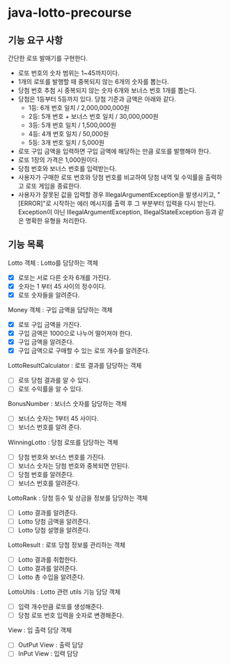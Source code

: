 # java-lotto-precourse

## 기능 요구 사항
간단한 로또 발매기를 구현한다.
- 로또 번호의 숫자 범위는 1~45까지이다.
- 1개의 로또를 발행할 때 중복되지 않는 6개의 숫자를 뽑는다.
- 당첨 번호 추첨 시 중복되지 않는 숫자 6개와 보너스 번호 1개를 뽑는다.
- 당첨은 1등부터 5등까지 있다. 당첨 기준과 금액은 아래와 같다.
    - 1등: 6개 번호 일치 / 2,000,000,000원
    - 2등: 5개 번호 + 보너스 번호 일치 / 30,000,000원
    - 3등: 5개 번호 일치 / 1,500,000원
    - 4등: 4개 번호 일치 / 50,000원
    - 5등: 3개 번호 일치 / 5,000원
- 로또 구입 금액을 입력하면 구입 금액에 해당하는 만큼 로또를 발행해야 한다.
- 로또 1장의 가격은 1,000원이다.
- 당첨 번호와 보너스 번호를 입력받는다.
- 사용자가 구매한 로또 번호와 당첨 번호를 비교하여 당첨 내역 및 수익률을 출력하고 로또 게임을 종료한다.
- 사용자가 잘못된 값을 입력할 경우 IllegalArgumentException을 발생시키고, "[ERROR]"로 시작하는 에러 메시지를 출력 후 그 부분부터 입력을 다시 받는다. Exception이 아닌 IllegalArgumentException, IllegalStateException 등과 같은 명확한 유형을 처리한다.

## 기능 목록
Lotto 객체 : Lotto를 담당하는 객체
- [x] 로또는 서로 다른 숫자 6개를 가진다.
- [x] 숫자는 1 부터 45 사이의 정수이다.
- [x] 로또 숫자들을 알려준다.

Money 객체 : 구입 금액을 담당하는 객체
- [x] 로또 구입 금액을 가진다.
- [x] 구입 금액은 1000으로 나누어 떨어져야 한다.
- [x] 구입 금액을 알려준다.
- [x] 구입 금액으로 구매할 수 있는 로또 개수를 알려준다.

LottoResultCalculator : 로또 결과를 담당하는 객체
- [ ] 로또 당첨 결과를 알 수 있다.
- [ ] 로또 수익률을 알 수 있다.

BonusNumber : 보너스 숫자를 담당하는 객체
- [ ] 보너스 숫자는 1부터 45 사이다.
- [ ] 보너스 번호를 알려 준다.

WinningLotto : 당첨 로또를 담당하는 객체
- [ ] 당첨 번호와 보너스 번호를 가진다.
- [ ] 보너스 숫자는 당첨 번호와 중복되면 안된다.
- [ ] 당첨 번호를 알려준다.
- [ ] 보너스 번호를 알려준다.

LottoRank : 당첨 등수 및 상금을 정보를 담당하는 객체
- [ ] Lotto 결과를 알려준다.
- [ ] Lotto 당첨 금액을 알려준다.
- [ ] Lotto 당첨 설명을 알려준다.

LottoResult : 로또 당첨 정보를 관리하는 객체
- [ ] Lotto 결과를 취합한다.
- [ ] Lotto 결과를 알려준다.
- [ ] Lotto 총 수입을 알려준다.

LottoUtils : Lotto 관련 utils 기능 담당 객체
- [ ] 입력 개수만큼 로또를 생성해준다.
- [ ] 당첨 로또 번호 입력을 숫자로 변경해준다.

View : 입 출력 담당 객체
- [ ] OutPut View : 출력 담당
- [ ] InPut View : 입력 담당